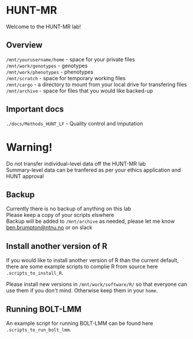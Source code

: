 # HUNT-MR   
Welcome to the HUNT-MR lab!   

## Overview   
`/mnt/yourusername/home` - space for your private files   
`/mnt/work/genotypes` - genotypes    
`/mnt/work/phenotypes` - phenotypes   
`/mnt/scratch` - space for temporary working files    
`/mnt/cargo` - a directory to mount from your local drive for transfering files    
`/mnt/archive` - space for files that you would like backed-up

## Important docs   
`./docs/Methods_HUNT_LF`  - Quality control and imputation  

# Warning!
Do not transfer individual-level data off the HUNT-MR lab    
Summary-level data can be tranfered as per your ethics application and HUNT approval   

## Backup
Currently there is no backup of anything on this lab    
Please keep a copy of your scripts elswhere    
Backup will be added to `/mnt/archive` as needed, please let me know ben.brumpton@ntnu.no or on slack

## Install another version of R    
If you would like to install another version of R than the current default, there are some example scripts to complie R from source here `.scripts_to_install_R`.   

Please install new versions in `/mnt/work/software/R/` so that everyone can use them if you don't mind. Otherwise keep them in your `home`.

## Running BOLT-LMM
An example script for running BOLT-LMM can be found here `.scripts_to_run_bolt_lmm`.

